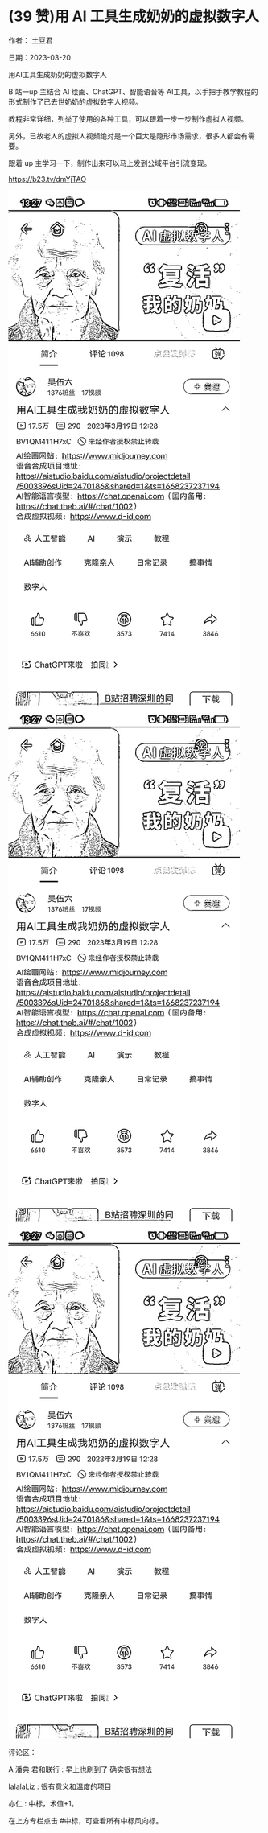 
# (39 赞)⽤ AI ⼯具⽣成奶奶的虚拟数字⼈ 

作者： ⼟⾖君 

⽇期：2023-03-20 

⽤AI⼯具⽣成奶奶的虚拟数字⼈ 

B 站⼀up 主结合 AI 绘画、ChatGPT、智能语⾳等 AI⼯具，以⼿把⼿教学教程的形式制作了已去世奶奶的虚拟数字⼈视频。

教程⾮常详细，列举了使⽤的各种⼯具，可以跟着⼀步⼀步制作虚拟⼈视频。

另外，已故⽼⼈的虚拟⼈视频绝对是⼀个巨⼤是隐形市场需求，很多⼈都会有需要。

跟着 up 主学习⼀下，制作出来可以⻢上发到公域平台引流变现。 

https://b23.tv/dmYjTAO 

![](img/ai-huihua2_093.png)![](img/ai-huihua2_094.png)![](img/ai-huihua2_095.png)

评论区：

A 潘典 君和联⾏ : 早上也刷到了 确实很有想法 

lalalaLiz : 很有意义和温度的项⽬ 

亦仁 : 中标，术值+1。 

在上⽅专栏点击 #中标，可查看所有中标⻛向标。 
